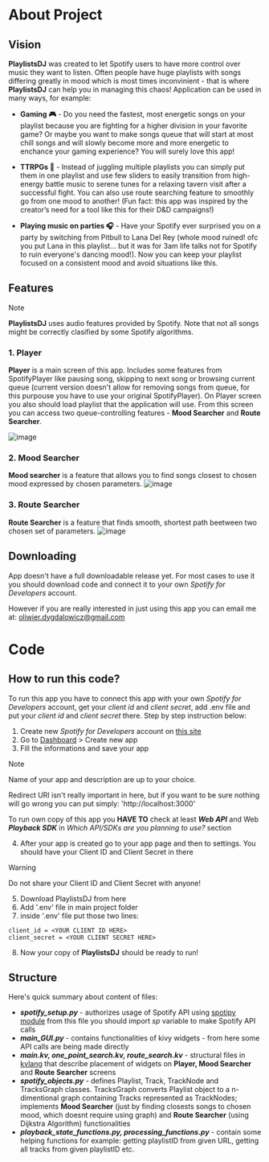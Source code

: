 # About Project

## Vision

**PlaylistsDJ** was created to let Spotify users to have more control over music they want to listen. Often people have huge playlists with songs differing greatly in mood which is most times inconvinient - that is where **PlaylistsDJ** can help you in managing this chaos! Application can be used in many ways, for example:
* **Gaming 🎮** - Do you need the fastest, most energetic songs on your playlist because you are fighting for a higher division in your favorite game? Or maybe you want to make songs queue that will start at most chill songs and will slowly become more and more energetic to enchance your gaming experience? You will surely love this app!
  
* **TTRPGs 🎲** - Instead of juggling multiple playlists you can simply put them in one playlist and use few sliders to easily transition from high-energy battle music to serene tunes for a relaxing tavern visit after a successful fight. You can also use route searching feature to smoothly go from one mood to another! (Fun fact: this app was inspired by the creator’s need for a tool like this for their D&D campaigns!)

* **Playing music on parties 🎧** - Have your Spotify ever surprised you on a party by switching from Pitbull to Lana Del Rey (whole mood ruined! ofc you put Lana in this playlist... but it was for 3am life talks not for Spotify to ruin everyone's dancing mood!). Now you can keep your playlist focused on a consistent mood and avoid situations like this.

## Features 
> [!NOTE]
> **PlaylistsDJ** uses audio features provided by Spotify. Note that not all songs might be correctly clasified by some Spotify algorithms.


### 1. **Player**

  **Player** is a main screen of this app. Includes some features from SpotifyPlayer like pausing song, skipping to next song or browsing current queue (current version doesn't allow for removing songs from queue, for this purpouse you have to use your original SpotifyPlayer). On Player screen you also should load playlist that the application will use. From this screen you can access two queue-controlling features - **Mood Searcher**
  and **Route Searcher**.

  ![image](https://github.com/thesun901/PlaylistsDJ/assets/70859223/bacd9b6f-ef12-46c5-8ea9-bac754f2ce93)


### 2. **Mood Searcher**

**Mood searcher** is a feature that allows you to find songs closest to chosen mood expressed by chosen parameters.
  ![image](https://github.com/thesun901/PlaylistsDJ/assets/70859223/28d527ca-ea1a-4d36-84b3-2b93636fdcfe)


### 3. **Route Searcher**
**Route Searcher** is a feature that finds smooth, shortest path beetween two chosen set of parameters.
![image](https://github.com/thesun901/PlaylistsDJ/assets/70859223/8d56cb8b-dc99-4649-81c2-8f39c011e6ed)

## Downloading

App doesn't have a full downloadable release yet. For most cases to use it you should download code and connect it to your own *Spotify for Developers* account.

However if you are really interested in just using this app you can email me at: oliwier.dygdalowicz@gmail.com


# Code

## How to run this code?

To run this app you have to connect this app with your own *Spotify for Developers* account, get your *client id* and *client secret*, add .env file and put your *client id* and *client secret* there. Step by step instruction below:

1. Create new  *Spotify for Developers* account on [this site](https://developer.spotify.com)
2. Go to [Dashboard](https://developer.spotify.com/dashboard) > Create new app
3. Fill the informations and save your app
> [!NOTE]
> Name of your app and description are up to your choice.
> 
> Redirect URI isn't really important in here, but if you want to be sure nothing will go wrong you can put simply: 'http://localhost:3000'
> 
> To run own copy of this app you **HAVE TO** check at least ***Web API*** and Web ***Playback SDK*** in *Which API/SDKs are you planning to use?* section

4. After your app is created go to your app page and then to settings. You should have your Client ID and Client Secret in there
> [!WARNING]
> Do not share your Client ID and Client Secret with anyone!

5. Download PlaylistsDJ from here
6. Add '.env' file in main project folder
7. inside '.env' file put those two lines:
```
client_id = <YOUR CLIENT ID HERE>
client_secret = <YOUR CLIENT SECRET HERE>
```
8. Now your copy of **PlaylistsDJ** should be ready to run!


## Structure

Here's quick summary about content of files:
- ***spotify_setup.py*** - authorizes usage of Spotify API using [spotipy module](https://spotipy.readthedocs.io/en/2.24.0/) from this file you should import *sp* variable to make Spotify API calls
- ***main_GUI.py*** - contains functionalities of kivy widgets - from here some API calls are being made directly
- ***main.kv, one_point_search.kv, route_search.kv*** - structural files in [kvlang](https://kivy.org/doc/stable/guide/lang.html) that describe placement of widgets on **Player, Mood Searcher** and **Route Searcher** screens
- ***spotify_objects.py*** - defines Playlist, Track, TrackNode and TracksGraph classes. TracksGraph converts Playlist object to a n-dimentional graph containing Tracks represented as TrackNodes; implements **Mood Searcher** (just by finding closests songs to chosen mood, which doesnt require using graph) and **Route Searcher** (using Dijkstra Algorithm) functionalities
- ***playback_state_functions.py, processing_functions.py*** - contain some helping functions for example: getting playlistID from given URL, getting all tracks from given playlistID etc.
